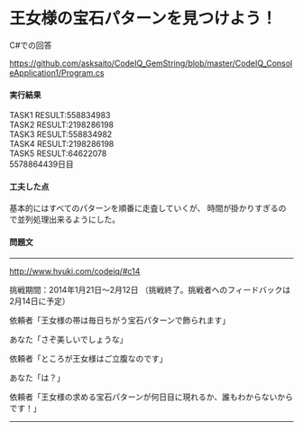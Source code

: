 # 王女様の宝石パターンを見つけよう！

C#での回答

https://github.com/asksaito/CodeIQ_GemString/blob/master/CodeIQ_ConsoleApplication1/Program.cs

#### 実行結果
TASK1 RESULT:558834983  
TASK2 RESULT:2198286198  
TASK3 RESULT:558834982  
TASK4 RESULT:2198286198  
TASK5 RESULT:64622078  
5578864439日目  

#### 工夫した点
基本的にはすべてのパターンを順番に走査していくが、
時間が掛かりすぎるので並列処理出来るようにした。

#### 問題文
* * *
http://www.hyuki.com/codeiq/#c14

挑戦期間：2014年1月21日〜2月12日 （挑戦終了。挑戦者へのフィードバックは2月14日に予定） 

依頼者「王女様の帯は毎日ちがう宝石パターンで飾られます」

あなた「さぞ美しいでしょうな」

依頼者「ところが王女様はご立腹なのです」

あなた「は？」

依頼者「王女様の求める宝石パターンが何日目に現れるか、誰もわからないからです！」

* * *
